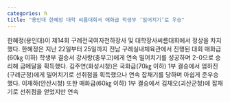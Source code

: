 ```yaml
---
categories: h
title: "용인대 한혜정 대학 씨름대회서 매화급 학생부 ‘밀어치기’로 우승"
---
```

한혜정(용인대)이 제14회 구례전국여자천하장사 및 대학장사씨름대회에서 정상을 차지했다. 한혜정은 지난 22일부터 25일까지 전남 구례실내체육관에서 진행된 대회 매화급(60㎏ 이하) 학생부 결승서 강사랑(충무고)에게 연속 밀어치기를 성공하며 2-0으로 승리해 금메달을 획득했다. 김주연(화성시청)은 국화급(70㎏ 이하) 1부 결승에서 엄하진(구례군청)에게 밀어치기로 선취점을 획득했으나 연속 잡채기를 당하며 아쉽게 준우승했다. 이재하(안산시청) 또한 매화급(60㎏ 이하) 1부 결승에서 김채오(괴산군청)에 잡채기로 선취점을 얻었지만 연속